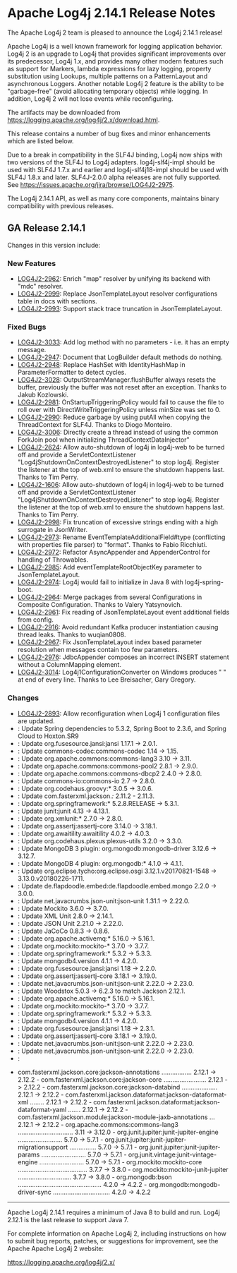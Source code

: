 <!---
 Licensed to the Apache Software Foundation (ASF) under one or more
 contributor license agreements.  See the NOTICE file distributed with
 this work for additional information regarding copyright ownership.
 The ASF licenses this file to You under the Apache License, Version 2.0
 (the "License"); you may not use this file except in compliance with
 the License.  You may obtain a copy of the License at

      http://www.apache.org/licenses/LICENSE-2.0

 Unless required by applicable law or agreed to in writing, software
 distributed under the License is distributed on an "AS IS" BASIS,
 WITHOUT WARRANTIES OR CONDITIONS OF ANY KIND, either express or implied.
 See the License for the specific language governing permissions and
 limitations under the License.
-->
# Apache Log4j 2.14.1 Release Notes

The Apache Log4j 2 team is pleased to announce the Log4j 2.14.1 release!

Apache Log4j is a well known framework for logging application behavior. Log4j 2 is an upgrade
to Log4j that provides significant improvements over its predecessor, Log4j 1.x, and provides
many other modern features such as support for Markers, lambda expressions for lazy logging,
property substitution using Lookups, multiple patterns on a PatternLayout and asynchronous
Loggers. Another notable Log4j 2 feature is the ability to be "garbage-free" (avoid allocating
temporary objects) while logging. In addition, Log4j 2 will not lose events while reconfiguring.

The artifacts may be downloaded from https://logging.apache.org/log4j/2.x/download.html.

This release contains a number of bug fixes and minor enhancements which are listed below.

Due to a break in compatibility in the SLF4J binding, Log4j now ships with two versions of the SLF4J to Log4j adapters.
log4j-slf4j-impl should be used with SLF4J 1.7.x and earlier and log4j-slf4j18-impl should be used with SLF4J 1.8.x and
later. SLF4J-2.0.0 alpha releases are not fully supported. See https://issues.apache.org/jira/browse/LOG4J2-2975.

The Log4j 2.14.1 API, as well as many core components, maintains binary compatibility with previous releases.

## GA Release 2.14.1

Changes in this version include:

### New Features
* [LOG4J2-2962](https://issues.apache.org/jira/browse/LOG4J2-2962):
Enrich "map" resolver by unifying its backend with "mdc" resolver.
* [LOG4J2-2999](https://issues.apache.org/jira/browse/LOG4J2-2999):
Replace JsonTemplateLayout resolver configurations table in docs with sections.
* [LOG4J2-2993](https://issues.apache.org/jira/browse/LOG4J2-2993):
Support stack trace truncation in JsonTemplateLayout.

### Fixed Bugs
* [LOG4J2-3033](https://issues.apache.org/jira/browse/LOG4J2-3033):
Add log method with no parameters - i.e. it has an empty message.
* [LOG4J2-2947](https://issues.apache.org/jira/browse/LOG4J2-2947):
Document that LogBuilder default methods do nothing.
* [LOG4J2-2948](https://issues.apache.org/jira/browse/LOG4J2-2948):
Replace HashSet with IdentityHashMap in ParameterFormatter to detect cycles.
* [LOG4J2-3028](https://issues.apache.org/jira/browse/LOG4J2-3028):
OutputStreamManager.flushBuffer always resets the buffer, previously the buffer was not reset after an exception. Thanks to Jakub Kozlowski.
* [LOG4J2-2981](https://issues.apache.org/jira/browse/LOG4J2-2981):
OnStartupTriggeringPolicy would fail to cause the file to roll over with DirectWriteTriggeringPolicy
        unless minSize was set to 0.
* [LOG4J2-2990](https://issues.apache.org/jira/browse/LOG4J2-2990):
Reduce garbage by using putAll when copying the ThreadContext for SLF4J. Thanks to Diogo Monteiro.
* [LOG4J2-3006](https://issues.apache.org/jira/browse/LOG4J2-3006):
Directly create a thread instead of using the common ForkJoin pool when initializing ThreadContextDataInjector"
* [LOG4J2-2624](https://issues.apache.org/jira/browse/LOG4J2-2624):
Allow auto-shutdown of log4j in log4j-web to be turned off and provide a 
        ServletContextListener "Log4jShutdownOnContextDestroyedListener" to stop log4j.
        Register the listener at the top of web.xml to ensure the shutdown happens last. Thanks to Tim Perry.
* [LOG4J2-1606](https://issues.apache.org/jira/browse/LOG4J2-1606):
Allow auto-shutdown of log4j in log4j-web to be turned off and provide a 
        ServletContextListener "Log4jShutdownOnContextDestroyedListener" to stop log4j. 
        Register the listener at the top of web.xml to ensure the shutdown happens last. Thanks to Tim Perry.
* [LOG4J2-2998](https://issues.apache.org/jira/browse/LOG4J2-2998):
Fix truncation of excessive strings ending with a high surrogate in JsonWriter.
* [LOG4J2-2973](https://issues.apache.org/jira/browse/LOG4J2-2973):
Rename EventTemplateAdditionalField#type (conflicting with properties file parser) to "format". Thanks to Fabio Ricchiuti.
* [LOG4J2-2972](https://issues.apache.org/jira/browse/LOG4J2-2972):
Refactor AsyncAppender and AppenderControl for handling of Throwables.
* [LOG4J2-2985](https://issues.apache.org/jira/browse/LOG4J2-2985):
Add eventTemplateRootObjectKey parameter to JsonTemplateLayout.
* [LOG4J2-2974](https://issues.apache.org/jira/browse/LOG4J2-2974):
Log4j would fail to initialize in Java 8 with log4j-spring-boot.
* [LOG4J2-2964](https://issues.apache.org/jira/browse/LOG4J2-2964):
Merge packages from several Configurations in Composite Configuration. Thanks to Valery Yatsynovich.
* [LOG4J2-2961](https://issues.apache.org/jira/browse/LOG4J2-2961):
Fix reading of JsonTemplateLayout event additional fields from config.
* [LOG4J2-2916](https://issues.apache.org/jira/browse/LOG4J2-2916):
Avoid redundant Kafka producer instantiation causing thread leaks. Thanks to wuqian0808.
* [LOG4J2-2967](https://issues.apache.org/jira/browse/LOG4J2-2967):
Fix JsonTemplateLayout index based parameter resolution when messages contain too few parameters.
* [LOG4J2-2976](https://issues.apache.org/jira/browse/LOG4J2-2976):
JdbcAppender composes an incorrect INSERT statement without a ColumnMapping element.
* [LOG4J2-3014](https://issues.apache.org/jira/browse/LOG4J2-3014):
Log4j1ConfigurationConverter on Windows produces "" at end of every line. Thanks to Lee Breisacher, Gary Gregory.

### Changes
* [LOG4J2-2893](https://issues.apache.org/jira/browse/LOG4J2-2893):
Allow reconfiguration when Log4j 1 configuration files are updated.
* [](https://issues.apache.org/jira/browse/LOG4J2-2893):
Update Spring dependencies to 5.3.2, Spring Boot to 2.3.6, and Spring Cloud to Hoxton.SR9
* [](https://issues.apache.org/jira/browse/LOG4J2-2893):
Update org.fusesource.jansi:jansi 1.17.1 -&gt; 2.0.1.
* [](https://issues.apache.org/jira/browse/LOG4J2-2893):
Update commons-codec:commons-codec 1.14 -&gt; 1.15.
* [](https://issues.apache.org/jira/browse/LOG4J2-2893):
Update org.apache.commons:commons-lang3 3.10 -&gt; 3.11.
* [](https://issues.apache.org/jira/browse/LOG4J2-2893):
Update org.apache.commons:commons-pool2 2.8.1 -&gt; 2.9.0.
* [](https://issues.apache.org/jira/browse/LOG4J2-2893):
Update org.apache.commons:commons-dbcp2 2.4.0 -&gt; 2.8.0.
* [](https://issues.apache.org/jira/browse/LOG4J2-2893):
Update commons-io:commons-io 2.7 -&gt; 2.8.0.
* [](https://issues.apache.org/jira/browse/LOG4J2-2893):
Update org.codehaus.groovy:* 3.0.5 -&gt; 3.0.6.
* [](https://issues.apache.org/jira/browse/LOG4J2-2893):
Update com.fasterxml.jackson.*:* 2.11.2 - 2.11.3.
* [](https://issues.apache.org/jira/browse/LOG4J2-2893):
Update org.springframework:* 5.2.8.RELEASE -&gt; 5.3.1.
* [](https://issues.apache.org/jira/browse/LOG4J2-2893):
Update junit:junit 4.13 -&gt; 4.13.1.
* [](https://issues.apache.org/jira/browse/LOG4J2-2893):
Update org.xmlunit:* 2.7.0 -&gt; 2.8.0.
* [](https://issues.apache.org/jira/browse/LOG4J2-2893):
Update org.assertj:assertj-core 3.14.0 -&gt; 3.18.1.
* [](https://issues.apache.org/jira/browse/LOG4J2-2893):
Update org.awaitility:awaitility 4.0.2 -&gt; 4.0.3.
* [](https://issues.apache.org/jira/browse/LOG4J2-2893):
Update org.codehaus.plexus:plexus-utils 3.2.0 -&gt; 3.3.0.
* [](https://issues.apache.org/jira/browse/LOG4J2-2893):
Update MongoDB 3 plugin: org.mongodb:mongodb-driver 3.12.6 -&gt; 3.12.7.
* [](https://issues.apache.org/jira/browse/LOG4J2-2893):
Update MongoDB 4 plugin: org.mongodb:* 4.1.0 -&gt; 4.1.1.
* [](https://issues.apache.org/jira/browse/LOG4J2-2893):
Update org.eclipse.tycho:org.eclipse.osgi 3.12.1.v20170821-1548 -&gt; 3.13.0.v20180226-1711.
* [](https://issues.apache.org/jira/browse/LOG4J2-2893):
Update de.flapdoodle.embed:de.flapdoodle.embed.mongo 2.2.0 -&gt; 3.0.0.
* [](https://issues.apache.org/jira/browse/LOG4J2-2893):
Update net.javacrumbs.json-unit:json-unit 1.31.1 -&gt; 2.22.0.
* [](https://issues.apache.org/jira/browse/LOG4J2-2893):
Update Mockito 3.6.0 -&gt; 3.7.0.
* [](https://issues.apache.org/jira/browse/LOG4J2-2893):
Update XML Unit 2.8.0 -&gt; 2.14.1.
* [](https://issues.apache.org/jira/browse/LOG4J2-2893):
Update JSON Unit 2.21.0 -&gt; 2.22.0.
* [](https://issues.apache.org/jira/browse/LOG4J2-2893):
Update JaCoCo 0.8.3 -&gt; 0.8.6.
* [](https://issues.apache.org/jira/browse/LOG4J2-2893):
Update org.apache.activemq:* 5.16.0 -&gt; 5.16.1.
* [](https://issues.apache.org/jira/browse/LOG4J2-2893):
Update org.mockito:mockito-* 3.7.0 -&gt; 3.7.7.
* [](https://issues.apache.org/jira/browse/LOG4J2-2893):
Update org.springframework:* 5.3.2 -&gt; 5.3.3.
* [](https://issues.apache.org/jira/browse/LOG4J2-2893):
Update mongodb4.version 4.1.1 -&gt; 4.2.0.
* [](https://issues.apache.org/jira/browse/LOG4J2-2893):
Update org.fusesource.jansi:jansi 1.18 -&gt; 2.2.0.
* [](https://issues.apache.org/jira/browse/LOG4J2-2893):
Update org.assertj:assertj-core 3.18.1 -&gt; 3.19.0.
* [](https://issues.apache.org/jira/browse/LOG4J2-2893):
Update net.javacrumbs.json-unit:json-unit 2.22.0 -&gt; 2.23.0.
* [](https://issues.apache.org/jira/browse/LOG4J2-2893):
Update Woodstox 5.0.3 -&gt; 6.2.3 to match Jackson 2.12.1.
* [](https://issues.apache.org/jira/browse/LOG4J2-2893):
Update org.apache.activemq:* 5.16.0 -&gt; 5.16.1.
* [](https://issues.apache.org/jira/browse/LOG4J2-2893):
Update org.mockito:mockito-* 3.7.0 -&gt; 3.7.7.
* [](https://issues.apache.org/jira/browse/LOG4J2-2893):
Update org.springframework:* 5.3.2 -&gt; 5.3.3.
* [](https://issues.apache.org/jira/browse/LOG4J2-2893):
Update mongodb4.version 4.1.1 -&gt; 4.2.0.
* [](https://issues.apache.org/jira/browse/LOG4J2-2893):
Update org.fusesource.jansi:jansi 1.18 -&gt; 2.3.1.
* [](https://issues.apache.org/jira/browse/LOG4J2-2893):
Update org.assertj:assertj-core 3.18.1 -&gt; 3.19.0.
* [](https://issues.apache.org/jira/browse/LOG4J2-2893):
Update net.javacrumbs.json-unit:json-unit 2.22.0 -&gt; 2.23.0.
* [](https://issues.apache.org/jira/browse/LOG4J2-2893):
Update net.javacrumbs.json-unit:json-unit 2.22.0 -&gt; 2.23.0.
* [](https://issues.apache.org/jira/browse/LOG4J2-2893):
- com.fasterxml.jackson.core:jackson-annotations ................. 2.12.1 -&gt; 2.12.2
        - com.fasterxml.jackson.core:jackson-core ........................ 2.12.1 -&gt; 2.12.2
        - com.fasterxml.jackson.core:jackson-databind .................... 2.12.1 -&gt; 2.12.2
        - com.fasterxml.jackson.dataformat:jackson-dataformat-xml ........ 2.12.1 -&gt; 2.12.2
        - com.fasterxml.jackson.dataformat:jackson-dataformat-yaml ....... 2.12.1 -&gt; 2.12.2
        - com.fasterxml.jackson.module:jackson-module-jaxb-annotations ... 2.12.1 -&gt; 2.12.2
        - org.apache.commons:commons-lang3 ............................... 3.11   -&gt; 3.12.0
        - org.junit.jupiter:junit-jupiter-engine ......................... 5.7.0  -&gt; 5.7.1
        - org.junit.jupiter:junit-jupiter-migrationsupport ............... 5.7.0  -&gt; 5.7.1
        - org.junit.jupiter:junit-jupiter-params ......................... 5.7.0  -&gt; 5.7.1
        - org.junit.vintage:junit-vintage-engine ......................... 5.7.0  -&gt; 5.7.1
        - org.mockito:mockito-core ....................................... 3.7.7  -&gt; 3.8.0
        - org.mockito:mockito-junit-jupiter .............................. 3.7.7  -&gt; 3.8.0
        - org.mongodb:bson ............................................... 4.2.0  -&gt; 4.2.2
        - org.mongodb:mongodb-driver-sync ................................ 4.2.0  -&gt; 4.2.2

---

Apache Log4j 2.14.1 requires a minimum of Java 8 to build and run. Log4j 2.12.1 is the last release to support
Java 7.

For complete information on Apache Log4j 2, including instructions on how to submit bug
reports, patches, or suggestions for improvement, see the Apache Apache Log4j 2 website:

https://logging.apache.org/log4j/2.x/
